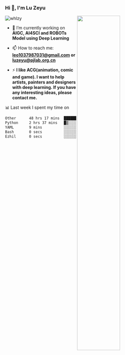 ### Hi 👋, I'm Lu Zeyu

<img src="https://komarev.com/ghpvc/?username=whlzy&label=Profile%20views&color=0e75b6&style=flat" alt="whlzy" />
<img align="right" width="53%" src="https://github-readme-stats.vercel.app/api?username=whlzy&show_icons=true">

- 🔭 I’m currently working on **AIGC, AI4SCI and ROBOTs Model using Deep Learning**

- 📫 How to reach me: **leo1037987031@gmail.com or luzeyu@pjlab.org.cn**

- ⚡ **I like ACG(animation, comic and game). I want to help artists, painters and designers with deep learning. If you have any interesting ideas, please contact me.**

📊 Last week I spent my time on

<!--START_SECTION:waka-->

```txt
Other      48 hrs 17 mins  ███████████████████████▓░   94.50 %
Python     2 hrs 37 mins   █▒░░░░░░░░░░░░░░░░░░░░░░░   05.14 %
YAML       9 mins          ░░░░░░░░░░░░░░░░░░░░░░░░░   00.32 %
Bash       0 secs          ░░░░░░░░░░░░░░░░░░░░░░░░░   00.03 %
Ezhil      0 secs          ░░░░░░░░░░░░░░░░░░░░░░░░░   00.01 %
```

<!--END_SECTION:waka-->

